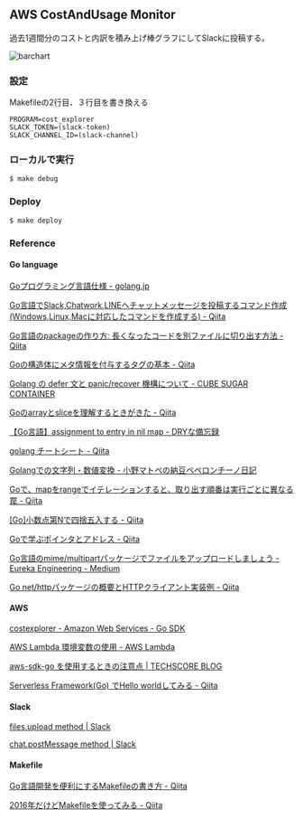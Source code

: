 ## AWS CostAndUsage Monitor

過去1週間分のコストと内訳を積み上げ棒グラフにしてSlackに投稿する。

![barchart](https://user-images.githubusercontent.com/45306151/75106236-8a45d100-565d-11ea-9f6d-d3347081ffe0.png)

### 設定
Makefileの2行目、３行目を書き換える

```
PROGRAM=cost_explorer
SLACK_TOKEN=(slack-token)
SLACK_CHANNEL_ID=(slack-channel)
```

### ローカルで実行

```
$ make debug
```

### Deploy

```
$ make deploy
```

### Reference

#### Go language
[Goプログラミング言語仕様 - golang.jp](http://golang.jp/go_spec)

[Go言語でSlack,Chatwork,LINEへチャットメッセージを投稿するコマンド作成 (Windows,Linux,Macに対応したコマンドを作成する) - Qiita](https://qiita.com/na0AaooQ/items/7f937ff1fd938eb89b6a#_reference-a1d0bb5cd8f60a21af76)

[Go言語のpackageの作り方: 長くなったコードを別ファイルに切り出す方法 - Qiita](https://qiita.com/suin/items/f4ad02e4123c8a3c75eb)

[Goの構造体にメタ情報を付与するタグの基本 - Qiita](https://qiita.com/itkr/items/9b4e8d8c6d574137443c)

[Golang の defer 文と panic/recover 機構について - CUBE SUGAR CONTAINER](https://blog.amedama.jp/entry/2015/10/11/123535)

[Goのarrayとsliceを理解するときがきた - Qiita](https://qiita.com/seihmd/items/d9bc98a4f4f606ecaef7)

[【Go言語】assignment to entry in nil map - DRYな備忘録](https://otiai10.hatenablog.com/entry/2014/08/09/154256)

[golang チートシート - Qiita](https://qiita.com/jca02266/items/56a4fb7b07b692a6bf34#%E9%85%8D%E5%88%97%E3%82%B9%E3%83%A9%E3%82%A4%E3%82%B9)

[Golangでの文字列・数値変換 - 小野マトペの納豆ペペロンチーノ日記](http://matope.hatenablog.com/entry/2014/04/22/101127)

[Goで、mapをrangeでイテレーションすると、取り出す順番は実行ごとに異なる罠 - Qiita](https://qiita.com/yuki2006/items/5a43644e278c0777ca52)

[[Go]小数点第Nで四捨五入する - Qiita](https://qiita.com/k-kurikuri/items/bba031bbe8ff17b21890)

[Goで学ぶポインタとアドレス - Qiita](https://qiita.com/Sekky0905/items/447efa04a95e3fec217f)

[Go言語のmime/multipartパッケージでファイルをアップロードしましょう - Eureka Engineering - Medium](https://medium.com/eureka-engineering/multipart-file-upload-in-golang-c4a8eb15a3ee)

[Go net/httpパッケージの概要とHTTPクライアント実装例 - Qiita](https://qiita.com/jpshadowapps/items/463b2623209479adcd88)

#### AWS
[costexplorer - Amazon Web Services - Go SDK](https://docs.aws.amazon.com/sdk-for-go/api/service/costexplorer/#CostExplorer.GetCostAndUsage)

[AWS Lambda 環境変数の使用 - AWS Lambda](https://docs.aws.amazon.com/ja_jp/lambda/latest/dg/configuration-envvars.html#configuration-envvars-runtime)

[aws-sdk-go を使用するときの注意点 | TECHSCORE BLOG](https://www.techscore.com/blog/2017/12/25/aws-sdk-go-を使用するときの注意点/)

[Serverless Framework(Go) でHello worldしてみる - Qiita](https://qiita.com/seike460/items/b54a61ec8d07b2be8c87)

#### Slack
[files.upload method | Slack](https://api.slack.com/methods/files.upload)

[chat.postMessage method | Slack](https://api.slack.com/methods/chat.postMessage)


#### Makefile

[Go言語開発を便利にするMakefileの書き方 - Qiita](https://qiita.com/yoskeoka/items/317a3afab370155b3ae8)

[2016年だけどMakefileを使ってみる - Qiita](https://qiita.com/petitviolet/items/a1da23221968ee86193b)
